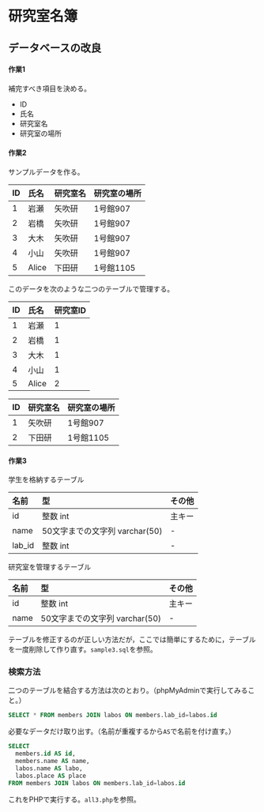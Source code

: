 # 研究室名簿

## データベースの改良

#### 作業1

補完すべき項目を決める。

- ID
- 氏名
- 研究室名
- 研究室の場所

#### 作業2

サンプルデータを作る。

|ID |氏名|研究室名|研究室の場所|
|:--|:---|:-------|:-----------|
|1  |岩瀬|矢吹研|1号館907|
|2  |岩橋|矢吹研|1号館907|
|3  |大木|矢吹研|1号館907|
|4  |小山|矢吹研|1号館907|
|5  |Alice|下田研|1号館1105|

このデータを次のような二つのテーブルで管理する。

|ID |氏名|研究室ID|
|:--|:---|:-------|
|1  |岩瀬|1|
|2  |岩橋|1|
|3  |大木|1|
|4  |小山|1|
|5  |Alice|2|

|ID |研究室名|研究室の場所|
|:--|:---|:-------|
|1  |矢吹研|1号館907|
|2  |下田研|1号館1105|

#### 作業3

学生を格納するテーブル

|名前|型|その他|
|:---|:----------|:-----|
|id  |整数 int|主キー|
|name|50文字までの文字列 varchar(50)|-|
|lab_id|整数 int|-|

研究室を管理するテーブル

|名前|型|その他|
|:---|:----------|:-----|
|id  |整数 int|主キー|
|name|50文字までの文字列 varchar(50)|-|

テーブルを修正するのが正しい方法だが，ここでは簡単にするために，テーブルを一度削除して作り直す。`sample3.sql`を参照。

### 検索方法

二つのテーブルを結合する方法は次のとおり。（phpMyAdminで実行してみること。）

```sql
SELECT * FROM members JOIN labos ON members.lab_id=labos.id
```

必要なデータだけ取り出す。（名前が重複するから`AS`で名前を付け直す。）

```sql
SELECT
  members.id AS id,
  members.name AS name,
  labos.name AS labo,
  labos.place AS place
FROM members JOIN labos ON members.lab_id=labos.id
```

これをPHPで実行する。`all3.php`を参照。
